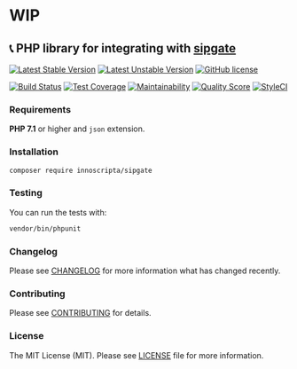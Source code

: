 # WIP

## :telephone_receiver: PHP library for integrating with [sipgate](https://www.sipgate.com)

[![Latest Stable Version](https://poser.pugx.org/orkhanahmadov/sipgate/v/stable)](https://packagist.org/packages/orkhanahmadov/sipgate)
[![Latest Unstable Version](https://poser.pugx.org/orkhanahmadov/sipgate/v/unstable)](https://packagist.org/packages/orkhanahmadov/sipgate)
[![GitHub license](https://img.shields.io/github/license/orkhanahmadov/sipgate.svg)](https://github.com/orkhanahmadov/sipgate/blob/master/LICENSE.md)

[![Build Status](https://img.shields.io/travis/orkhanahmadov/sipgate.svg)](https://travis-ci.org/orkhanahmadov/sipgate)
[![Test Coverage](https://img.shields.io/codeclimate/coverage/orkhanahmadov/sipgate.svg)](https://codeclimate.com/github/orkhanahmadov/sipgate/test_coverage)
[![Maintainability](https://img.shields.io/codeclimate/maintainability/orkhanahmadov/sipgate.svg)](https://codeclimate.com/github/orkhanahmadov/sipgate/maintainability)
[![Quality Score](https://img.shields.io/scrutinizer/g/orkhanahmadov/sipgate.svg)](https://scrutinizer-ci.com/g/orkhanahmadov/sipgate)
[![StyleCI](https://github.styleci.io/repos/185805106/shield?branch=master)](https://github.styleci.io/repos/185805106)

### Requirements

**PHP 7.1** or higher and ``json`` extension.

### Installation

```bash
composer require innoscripta/sipgate
```






### Testing
You can run the tests with:

```bash
vendor/bin/phpunit
```

### Changelog
Please see [CHANGELOG](https://github.com/innoscripta/sipgate/blob/master/CHANGELOG.md) for more information what has changed recently.

### Contributing
Please see [CONTRIBUTING](https://github.com/innoscripta/sipgate/blob/master/CONTRIBUTING.md) for details.

### License
The MIT License (MIT). Please see [LICENSE](https://github.com/innoscripta/sipgate/blob/master/LICENSE.md) file for more information.
